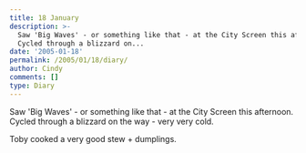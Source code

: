 ```yaml
---
title: 18 January
description: >-
  Saw 'Big Waves' - or something like that - at the City Screen this afternoon.
  Cycled through a blizzard on...
date: '2005-01-18'
permalink: /2005/01/18/diary/
author: Cindy
comments: []
type: Diary
---
```


Saw 'Big Waves' - or something like that - at the City Screen this afternoon. Cycled through a blizzard on the way - very very cold.

Toby cooked a very good stew + dumplings.
